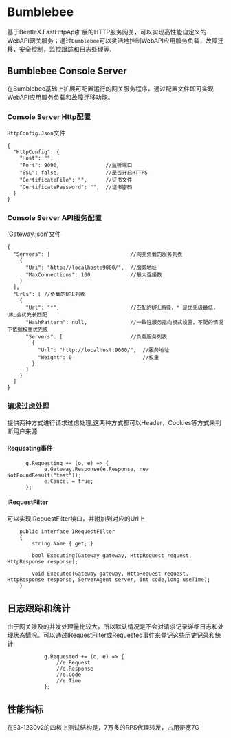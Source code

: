 # Bumblebee
基于BeetleX.FastHttpApi扩展的HTTP服务网关，可以实现高性能自定义的WebAPI网关服务；通过`Bumblebee`可以灵活地控制WebAPI应用服务负载，故障迁移，安全控制，监控跟踪和日志处理等.
## Bumblebee Console Server
在Bumblebee基础上扩展可配置运行的网关服务程序，通过配置文件即可实现WebAPI应用服务负载和故障迁移功能。
### Console Server Http配置
`HttpConfig.Json`文件
```
{
  "HttpConfig": {
    "Host": "",
    "Port": 9090,               //监听端口
    "SSL": false,               //是否开启HTTPS
    "CertificateFile": "",      //证书文件
    "CertificatePassword": "",  //证书密码
  }
}
```
### Console Server API服务配置
'Gateway.json'文件
```
{
  "Servers": [                          //网关负载的服务列表
    {
      "Uri": "http://localhost:9000/",  //服务地址
      "MaxConnections": 100             //最大连接数
    }
  ],
  "Urls": [ //负载的URL列表
    {
      "Url": "*",                       //匹配的URL路径，* 是优先级最低，URL会优先长匹配
      "HashPattern": null,              //一致性服务指向模式设置，不配的情况下依据权重优先级
      "Servers": [                      //负载服务列表
        {
          "Url": "http://localhost:9000/",  //服务地址
          "Weight": 0                       //权重
        }
      ]
    }
  ]
}
```
### 请求过虑处理
提供两种方式进行请求过虑处理,这两种方式都可以Header，Cookies等方式来判断用户来源
#### Requesting事件 
```
      g.Requesting += (o, e) => {
            e.Gateway.Response(e.Response, new NotFoundResult("test"));
            e.Cancel = true;
      };
```
#### IRequestFilter
可以实现IRequestFilter接口，并附加到对应的Url上
```
    public interface IRequestFilter
    {
        string Name { get; }

        bool Executing(Gateway gateway, HttpRequest request, HttpResponse response);

        void Executed(Gateway gateway, HttpRequest request, HttpResponse response, ServerAgent server, int code,long useTime);
    }
```
## 日志跟踪和统计
由于网关涉及的并发处理量比较大，所以默认情况是不会对请求记录详细日志和处理状态情况。可以通过IRequestFilter或Requested事件来登记这些历史记录和统计
```
            g.Requested += (o, e) => {
                //e.Request
                //e.Response
                //e.Code
                //e.Time
            };
```
## 性能指标
在E3-1230v2的四核上测试结构是，7万多的RPS代理转发，占用带宽7G
